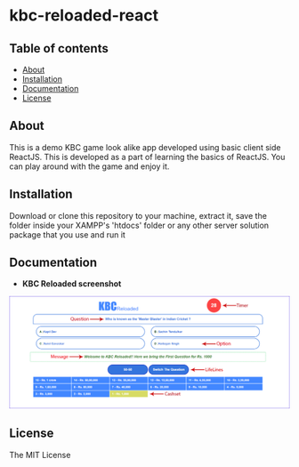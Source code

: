 # kbc-reloaded-react

## Table of contents

- [About](#about)
- [Installation](#installation)
- [Documentation](#documentation)
- [License](#license)


## About

This is a demo KBC game look alike app developed using basic client side ReactJS. This is developed as a part of learning the basics of ReactJS. You can play around with the game and enjoy it.


## Installation

Download or clone this repository to your machine, extract it, save the folder inside your XAMPP's 'htdocs' folder or any other server solution package that you use and run it

## Documentation

* <b>KBC Reloaded screenshot</b>

![Image of Login Page](https://raw.githubusercontent.com/sreeneshkini/kbc-reloaded-react/master/game1.PNG)

## License

The MIT License

